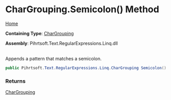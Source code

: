 # CharGrouping\.Semicolon\(\) Method

[Home](../../../../../../README.md)

**Containing Type**: [CharGrouping](../README.md)

**Assembly**: Pihrtsoft\.Text\.RegularExpressions\.Linq\.dll

\
Appends a pattern that matches a semicolon\.

```csharp
public Pihrtsoft.Text.RegularExpressions.Linq.CharGrouping Semicolon()
```

### Returns

[CharGrouping](../README.md)

